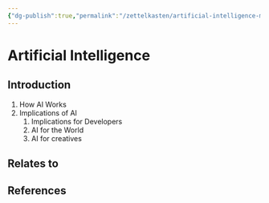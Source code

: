 ```yaml
---
{"dg-publish":true,"permalink":"/zettelkasten/artificial-intelligence-moc/","title":"Artificial Intelligence","tags":["status/todo"],"noteIcon":"","created":"2023-10-10T14:42:56.761+01:00"}
---
```



# Artificial Intelligence


## Introduction
1. How AI Works
2. Implications of AI
	1. Implications for Developers
	2. AI for the World
	3. AI for creatives



## Relates to
## References
